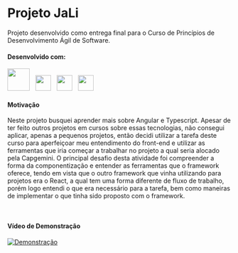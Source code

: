 # Projeto JaLi

Projeto desenvolvido como entrega final para o Curso de Princípios de Desenvolvimento Ágil de Software.

#### Desenvolvido com:

<img width="50px" height="50px" src="https://cdn.iconscout.com/icon/free/png-256/java-60-1174953.png"/>
<img style="padding-left: 9px; width:35px; height:35px" class="icon" src="https://pivotal.gallerycdn.vsassets.io/extensions/pivotal/vscode-boot-dev-pack/0.1.0/1629148309593/Microsoft.VisualStudio.Services.Icons.Default"/>
<img style="padding-left: 9px; width:35px; height:35px" class="icon" src="https://static-00.iconduck.com/assets.00/typescript-icon-icon-512x512-yh0yu3ta.png"/>
<img style="padding-left: 9px; width:35px; height:35px" class="icon" src="https://angular.io/assets/images/logos/angular/angular.png"/>

#### Motivação

Neste projeto busquei aprender mais sobre Angular e Typescript. Apesar de ter feito outros projetos em cursos sobre essas tecnologias, não consegui aplicar, apenas a pequenos projetos, então decidi utilizar a tarefa deste curso para aperfeiçoar meu entendimento do front-end e utilizar as ferramentas que iria começar a trabalhar no projeto a qual seria alocado pela Capgemini. O principal desafio desta atividade foi compreender a forma da componentização e entender as ferramentas que o framework oferece, tendo em vista que o outro framework que vinha utilizando para projetos era o React, a qual tem uma forma diferente de fluxo de trabalho, porém logo entendi o que era necessário para a tarefa, bem como maneiras de implementar o que tinha sido proposto com o framework.

<br>

#### Vídeo de Demonstração

[![Demonstração](https://user-images.githubusercontent.com/94996691/204915934-5440acdf-dbfd-46bb-ab89-b456ed2c5dff.png)](https://www.youtube.com/watch?v=dILr84FiGvE)
